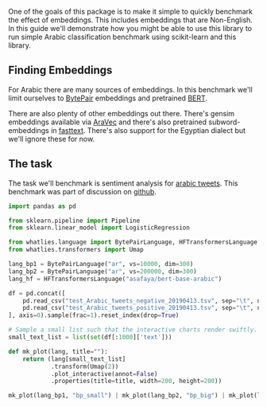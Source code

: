 One of the goals of this package is to make it simple to quickly
benchmark the effect of embeddings. This includes embeddings that
are Non-English. In this guide we'll demonstrate how you might be
able to use this library to run simple Arabic classification benchmark
using scikit-learn and this library.

## Finding Embeddings

For Arabic there are many sources of embeddings. In this benchmark we'll
limit ourselves to [BytePair](https://nlp.h-its.org/bpemb/ar/)
embeddings and pretrained [BERT](https://github.com/alisafaya/Arabic-BERT).

There are also plenty of other embeddings out there. There's gensim
embeddings available via [AraVec](https://github.com/bakrianoo/aravec) and
there's also pretrained subword-embeddings in [fasttext](https://fasttext.cc/docs/en/crawl-vectors.html#models).
There's also support for the Egyptian dialect but we'll ignore these for now.

## The task

The task we'll benchmark is sentiment analysis for
[arabic tweets](https://www.kaggle.com/mksaad/arabic-sentiment-twitter-corpus). This benchmark
was part of discussion on [github](https://github.com/RasaHQ/whatlies/issues/262).

```python
import pandas as pd

from sklearn.pipeline import Pipeline
from sklearn.linear_model import LogisticRegression

from whatlies.language import BytePairLanguage, HFTransformersLanguage
from whatlies.transformers import Umap

lang_bp1 = BytePairLanguage("ar", vs=10000, dim=300)
lang_bp2 = BytePairLanguage("ar", vs=200000, dim=300)
lang_hf = HFTransformersLanguage("asafaya/bert-base-arabic")

df = pd.concat([
    pd.read_csv("test_Arabic_tweets_negative_20190413.tsv", sep="\t", names=["label", "text"]),
    pd.read_csv("test_Arabic_tweets_positive_20190413.tsv", sep="\t", names=["label", "text"])
], axis=0).sample(frac=1).reset_index(drop=True)

# Sample a small list such that the interactive charts render swiftly.
small_text_list = list(set(df[:1000]['text']))

def mk_plot(lang, title=""):
    return (lang[small_text_list]
            .transform(Umap(2))
            .plot_interactive(annot=False)
            .properties(title=title, width=200, height=200))

mk_plot(lang_bp1, "bp_small") | mk_plot(lang_bp2, "bp_big") | mk_plot(lang_hf, "huggingface")
```
